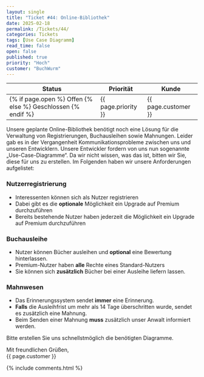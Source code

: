 ```yaml
---
layout: single
title: "Ticket #44: Online-Bibliothek"
date: 2025-02-18
permalink: /Tickets/44/
categories: Tickets
tags: [Use Case Diagramm]
read_time: false
open: false
published: true
priority: "Hoch"
customer: "BuchWurm"
---
```


| Status | Priorität | Kunde |
|--------|----------|--------|
| {% if page.open %} Offen {% else %} Geschlossen {% endif %} | {{ page.priority }} | {{ page.customer }} |

Unsere geplante Online-Bibliothek benötigt noch eine Lösung für die Verwaltung von Registrierungen, Buchausleihen sowie Mahnungen.
Leider gab es in der Vergangenheit Kommunikationsprobleme zwischen uns und unseren Entwicklern. Unsere Entwickler fordern von uns nun sogenannte „Use-Case-Diagramme“. Da wir nicht wissen, was das ist, bitten wir Sie, diese für uns zu erstellen. Im Folgenden haben wir unsere Anforderungen aufgelistet:


### Nutzerregistrierung
- Interessenten können sich als Nutzer registrieren
- Dabei gibt es die **optionale** Möglichkeit ein Upgrade auf Premium durchzuführen
- Bereits bestehende Nutzer haben jederzeit die Möglichkeit ein Upgrade auf Premium durchzuführen


### Buchausleihe
- Nutzer können Bücher ausleihen und **optional** eine Bewertung hinterlassen.
- Premium-Nutzer haben **alle** Rechte eines Standard-Nutzers
- Sie können sich **zusätzlich** Bücher bei einer Ausleihe liefern lassen.

### Mahnwesen
- Das Erinnerungssystem sendet **immer** eine Erinnerung.
- **Falls** die Ausleihfrist um mehr als 14 Tage überschritten wurde, sendet es zusätzlich eine Mahnung.
- Beim Senden einer Mahnung **muss** zusätzlich unser Anwalt informiert werden.

Bitte erstellen Sie uns schnellstmöglich die benötigten Diagramme.

Mit freundlichen Grüßen,  
{{ page.customer }}

{% include comments.html %}
